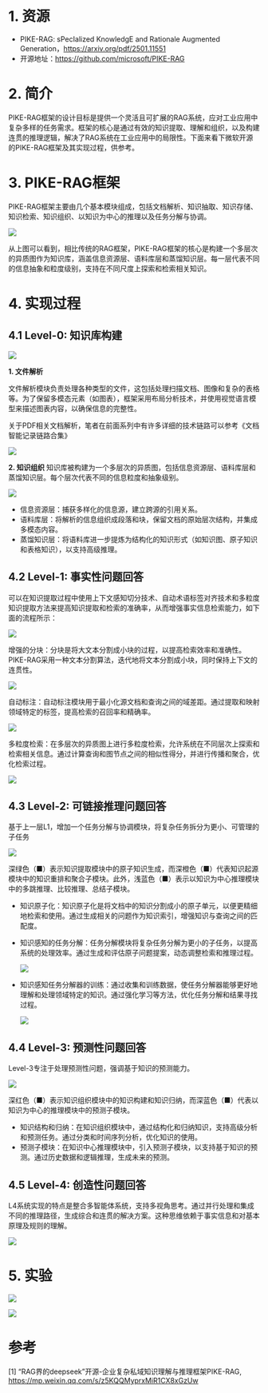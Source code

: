 # 1. 资源

- PIKE-RAG: sPecIalized KnowledgE and Rationale Augmented Generation，https://arxiv.org/pdf/2501.11551
- 开源地址：https://github.com/microsoft/PIKE-RAG

# 2. 简介

PIKE-RAG框架的设计目标是提供一个灵活且可扩展的RAG系统，应对工业应用中复杂多样的任务需求。框架的核心是通过有效的知识提取、理解和组织，以及构建连贯的推理逻辑，解决了RAG系统在工业应用中的局限性。下面来看下微软开源的PIKE-RAG框架及其实现过程，供参考。

# 3. PIKE-RAG框架
PIKE-RAG框架主要由几个基本模块组成，包括文档解析、知识抽取、知识存储、知识检索、知识组织、以知识为中心的推理以及任务分解与协调。

![](.20_PIKE_RAG_images/架构.png)

从上图可以看到，相比传统的RAG框架，PIKE-RAG框架的核心是构建一个多层次的异质图作为知识库，涵盖信息资源层、语料库层和蒸馏知识层。每一层代表不同的信息抽象和粒度级别，支持在不同尺度上探索和检索相关知识。

# 4. 实现过程

## 4.1 Level-0: 知识库构建

![](.20_PIKE_RAG_images/知识库构建.png)

**1. 文件解析**

文件解析模块负责处理各种类型的文件，这包括处理扫描文档、图像和复杂的表格等。为了保留多模态元素（如图表），框架采用布局分析技术，并使用视觉语言模型来描述图表内容，以确保信息的完整性。

关于PDF相关文档解析，笔者在前面系列中有许多详细的技术链路可以参考《文档智能记录链路合集》

![](.20_PIKE_RAG_images/文档解析流程.png)

**2. 知识组织**
知识库被构建为一个多层次的异质图，包括信息资源层、语料库层和蒸馏知识层。每个层次代表不同的信息粒度和抽象级别。

![](.20_PIKE_RAG_images/知识组织.png)

- 信息资源层：捕获多样化的信息源，建立跨源的引用关系。
- 语料库层：将解析的信息组织成段落和块，保留文档的原始层次结构，并集成多模态内容。
- 蒸馏知识层：将语料库进一步提炼为结构化的知识形式（如知识图、原子知识和表格知识），以支持高级推理。

## 4.2 Level-1: 事实性问题回答
可以在知识提取过程中使用上下文感知切分技术、自动术语标签对齐技术和多粒度知识提取方法来提高知识提取和检索的准确率，从而增强事实信息检索能力，如下面的流程所示：

![](.20_PIKE_RAG_images/实时性问答.png)

增强的分块：分块是将大文本分割成小块的过程，以提高检索效率和准确性。PIKE-RAG采用一种文本分割算法，迭代地将文本分割成小块，同时保持上下文的连贯性。

![](.20_PIKE_RAG_images/增强分块.png)

自动标注：自动标注模块用于最小化源文档和查询之间的域差距。通过提取和映射领域特定的标签，提高检索的召回率和精确率。

![](.20_PIKE_RAG_images/自动标注.png)

多粒度检索：在多层次的异质图上进行多粒度检索，允许系统在不同层次上探索和检索相关信息。通过计算查询和图节点之间的相似性得分，并进行传播和聚合，优化检索过程。

![](.20_PIKE_RAG_images/多粒度检索.png)

## 4.3 Level-2: 可链接推理问题回答
基于上一层L1，增加一个任务分解与协调模块，将复杂任务拆分为更小、可管理的子任务

![](.20_PIKE_RAG_images/复杂任务分解.png)

深绿色（■）表示知识提取模块中的原子知识生成，而深橙色（■）代表知识起源模块中的知识重排和聚合子模块。此外，浅蓝色（■）表示以知识为中心推理模块中的多跳推理、比较推理、总结子模块。

- 知识原子化：知识原子化是将文档中的知识分割成小的原子单元，以便更精细地检索和使用。通过生成相关的问题作为知识索引，增强知识与查询之间的匹配度。
- 知识感知的任务分解：任务分解模块将复杂任务分解为更小的子任务，以提高系统的处理效率。通过生成和评估原子问题提案，动态调整检索和推理过程。

  ![](.20_PIKE_RAG_images/处理流程.png)

- 知识感知任务分解器的训练：通过收集和训练数据，使任务分解器能够更好地理解和处理领域特定的知识。通过强化学习等方法，优化任务分解和结果寻找过程。

  ![](.20_PIKE_RAG_images/任务分解器.png)

## 4.4 Level-3: 预测性问题回答
Level-3专注于处理预测性问题，强调基于知识的预测能力。

![](.20_PIKE_RAG_images/预测性回答.png)

深红色（■）表示知识组织模块中的知识构建和知识归纳，而深蓝色（■）代表以知识为中心的推理模块中的预测子模块。

- 知识结构和归纳：在知识组织模块中，通过结构化和归纳知识，支持高级分析和预测任务。通过分类和时间序列分析，优化知识的使用。
- 预测子模块：在知识中心推理模块中，引入预测子模块，以支持基于知识的预测。通过历史数据和逻辑推理，生成未来的预测。

## 4.5 Level-4: 创造性问题回答
L4系统实现的特点是整合多智能体系统，支持多视角思考。通过并行处理和集成不同的推理路径，生成综合和连贯的解决方案。这种思维依赖于事实信息和对基本原理及规则的理解。

![](.20_PIKE_RAG_images/创造性问题回答.png)

# 5. 实验

![](.20_PIKE_RAG_images/性能对比1.png)

![](.20_PIKE_RAG_images/性能对比2.png)

# 参考

[1] “RAG界的deepseek”开源-企业复杂私域知识理解与推理框架PIKE-RAG, https://mp.weixin.qq.com/s/z5KQQMyprxMiR1CX8xGzUw
